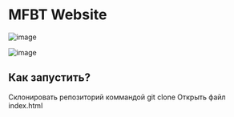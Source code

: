 # MFBT Website
![image](https://github.com/move-fast-and-break-things/mfabt_site/assets/92587254/18e628c2-26bb-4f31-8a7f-5173e218ed40)

![image](https://github.com/move-fast-and-break-things/mfabt_site/assets/92587254/7e940076-654f-484b-9f08-88f51c7ea369)

## Как запустить?
Склонировать репозиторий коммандой git clone 
Открыть файл index.html
